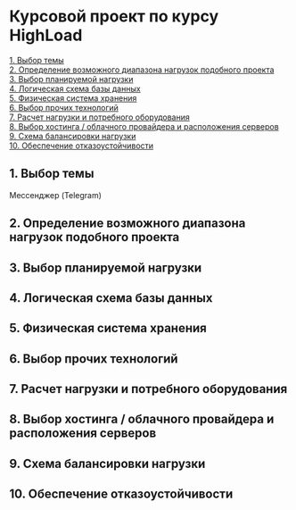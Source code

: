 # Курсовой проект по курсу HighLoad

[1. Выбор темы](#1) <br>
[2. Определение возможного диапазона нагрузок подобного проекта](#2) <br>
[3. Выбор планируемой нагрузки](#3) <br>
[4. Логическая схема базы данных](#4) <br>
[5. Физическая система хранения](#5) <br>
[6. Выбор прочих технологий](#6) <br>
[7. Расчет нагрузки и потребного оборудования](#7) <br>
[8. Выбор хостинга / облачного провайдера и расположения серверов](#8) <br>
[9. Схема балансировки нагрузки](#9) <br>
[10. Обеспечение отказоустойчивости](#10) <br>

## 1. <a name="1"></a> Выбор темы

Мессенджер (Telegram)

## 2. <a name="2"></a> Определение возможного диапазона нагрузок подобного проекта

## 3. <a name="3"></a> Выбор планируемой нагрузки

## 4. <a name="4"></a> Логическая схема базы данных

## 5. <a name="5"></a> Физическая система хранения

## 6. <a name="6"></a> Выбор прочих технологий

## 7. <a name="7"></a> Расчет нагрузки и потребного оборудования

## 8. <a name="8"></a> Выбор хостинга / облачного провайдера и расположения серверов

## 9. <a name="9"></a> Схема балансировки нагрузки

## 10. <a name="10"></a> Обеспечение отказоустойчивости